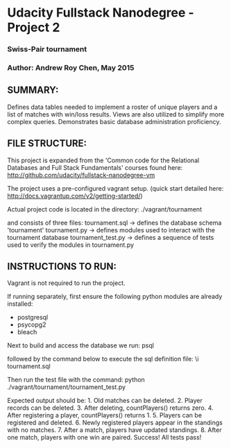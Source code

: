 Udacity Fullstack Nanodegree - Project 2
=====================================================
### Swiss-Pair tournament ###
### Author: Andrew Roy Chen, May 2015 ###


SUMMARY:
-----------------------------------------------------
Defines data tables needed to implement a roster of unique players and a list 
of matches with win/loss results. Views are also utilized to simplify more complex queries.
Demonstrates basic database administration proficiency.


FILE STRUCTURE:
-----------------------------------------------------
This project is expanded from the 'Common code for the Relational Databases and Full Stack Fundamentals' 
courses found here: http://github.com/udacity/fullstack-nanodegree-vm

The project uses a pre-configured vagrant setup. 
(quick start detailed here: http://docs.vagrantup.com/v2/getting-started/)

Actual project code is located in the directory:
	./vagrant/tournament

and consists of three files:
tournament.sql -> defines the database schema 'tournament'
tournament.py -> defines modules used to interact with the tournament database
tournament_test.py -> defines a sequence of tests used to verify the modules in tournament.py


INSTRUCTIONS TO RUN:
-----------------------------------------------------
Vagrant is not required to run the project.

If running separately, first ensure the following python modules are already installed:
- postgresql
- psycopg2
- bleach

Next to build and access the database we run:
	psql 

followed by the command below to execute the sql definition file:
	\i tournament.sql

Then run the test file with the command:
	python ./vagrant/tournament/tournament_test.py

Expected output should be:
	1. Old matches can be deleted.
	2. Player records can be deleted.
	3. After deleting, countPlayers() returns zero.
	4. After registering a player, countPlayers() returns 1.
	5. Players can be registered and deleted.
	6. Newly registered players appear in the standings with no matches.
	7. After a match, players have updated standings.
	8. After one match, players with one win are paired.
	Success!  All tests pass!
